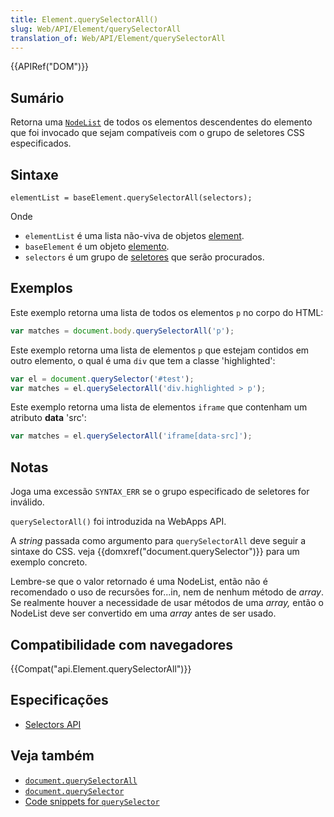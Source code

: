 ```yaml
---
title: Element.querySelectorAll()
slug: Web/API/Element/querySelectorAll
translation_of: Web/API/Element/querySelectorAll
---
```

{{APIRef("DOM")}}

## Sumário

Retorna uma [`NodeList`](/pt-BR/docs/DOM/NodeList) de todos os elementos descendentes do elemento que foi invocado que sejam compatíveis com o grupo de seletores CSS especificados.

## Sintaxe

```
elementList = baseElement.querySelectorAll(selectors);
```

Onde

- `elementList` é uma lista não-viva de objetos [element](/pt-BR/docs/DOM/element).
- `baseElement` é um objeto [elemento](/pt-BR/docs/DOM/element).
- `selectors` é um grupo de [seletores](/pt-BR/docs/Web/Guide/CSS/Getting_Started/Selectors) que serão procurados.

## Exemplos

Este exemplo retorna uma lista de todos os elementos `p` no corpo do HTML:

```js
var matches = document.body.querySelectorAll('p');
```

Este exemplo retorna uma lista de elementos `p` que estejam contidos em outro elemento, o qual é uma `div` que tem a classe 'highlighted':

```js
var el = document.querySelector('#test');
var matches = el.querySelectorAll('div.highlighted > p');
```

Este exemplo retorna uma lista de elementos `iframe` que contenham um atributo **data** 'src':

```js
var matches = el.querySelectorAll('iframe[data-src]');
```

## Notas

Joga uma excessão `SYNTAX_ERR` se o grupo especificado de seletores for inválido.

`querySelectorAll()` foi introduzida na WebApps API.

A _string_ passada como argumento para `querySelectorAll` deve seguir a sintaxe do CSS. veja {{domxref("document.querySelector")}} para um exemplo concreto.

Lembre-se que o valor retornado é uma NodeList, então não é recomendado o uso de recursões for...in, nem de nenhum método de _array_. Se realmente houver a necessidade de usar métodos de uma _array,_ então o NodeList deve ser convertido em uma _array_ antes de ser usado.

## Compatibilidade com navegadores

{{Compat("api.Element.querySelectorAll")}}

## Especificações

- [Selectors API](https://www.w3.org/TR/selectors-api/)

## Veja também

- [`document.querySelectorAll`](/pt-BR/docs/DOM/Document.querySelectorAll)
- [`document.querySelector`](/pt-BR/docs/DOM/Document.querySelector)
- [Code snippets for `querySelector`](/pt-BR/docs/Code_snippets/QuerySelector)
